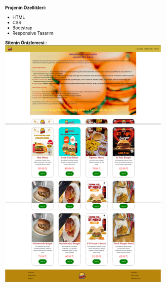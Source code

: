 **Projenin Özellikleri:**
- HTML
- CSS
- Bootstrap
- Responsive Tasarım
  
**Sitenin Önizlemesi :**
<img src="Preview/1.png" width="700px">
<img src="Preview/2.png" width="700px">
<img src="Preview/3.png" width="700px">
